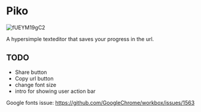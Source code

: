 # Piko

![fUEYM19gC2](https://user-images.githubusercontent.com/12611076/67964733-09bc1a00-fc01-11e9-9e9e-c67b619f230c.gif)

A hypersimple texteditor that saves your progress in the url.

## TODO
 - Share button
 - Copy url button
 - change font size
 - intro for showing user action bar 

Google fonts issue: 
https://github.com/GoogleChrome/workbox/issues/1563
